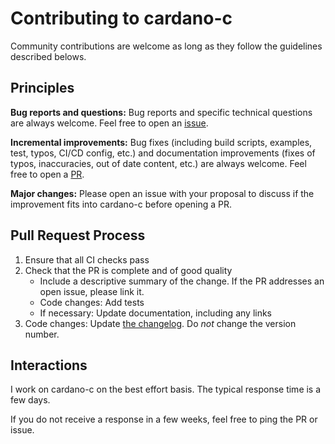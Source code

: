 # Contributing to cardano-c

Community contributions are welcome as long as they follow the guidelines described belows.

## Principles

**Bug reports and questions:** Bug reports and specific technical questions are always welcome. Feel free to open an [issue](https://github.com/Biglup/cardano-c/issues).

**Incremental improvements:** Bug fixes (including build scripts, examples, test, typos, CI/CD config, etc.) and documentation improvements (fixes of typos, inaccuracies, out of date content, etc.) are always welcome. Feel free to open a [PR](https://github.com/Biglup/cardano-c/pulls).

**Major changes:** Please open an issue with your proposal to discuss if the improvement fits into cardano-c before opening a PR.

## Pull Request Process

1. Ensure that all CI checks pass
2. Check that the PR is complete and of good quality
    - Include a descriptive summary of the change. If the PR addresses an open issue, please link it.
    - Code changes: Add tests
    - If necessary: Update documentation, including any links
3. Code changes: Update [the changelog](https://github.com/Biglup/cardano-c/blob/master/CHANGELOG.md). Do *not* change the version number.

## Interactions

I work on cardano-c on the best effort basis. The typical response time is a few days.

If you do not receive a response in a few weeks, feel free to ping the PR or issue.
